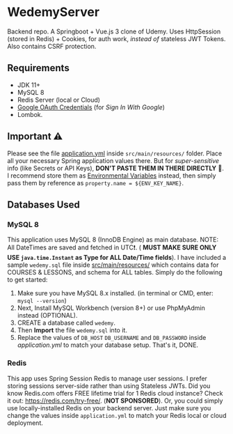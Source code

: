# WedemyServer

Backend repo. A Springboot + Vue.js 3 clone of Udemy. Uses HttpSession (stored in Redis) + Cookies, for auth work, _instead of_ stateless JWT Tokens.
Also contains CSRF protection.

## Requirements

- JDK 11+
- MySQL 8
- Redis Server (local or Cloud)
- [Google OAuth Credentials](https://console.developers.google.com/apis/credentials) (for _Sign In With Google_)
- Lombok.

## Important ⚠

Please see the file [application.yml](src/main/resources/application.yml) inside `src/main/resources/`
folder. Place all your necessary Spring application values there. But for _super-sensitive_
info (like Secrets or API Keys), **DON'T PASTE THEM IN THERE DIRECTLY** 🚫. I recommend store them
as [Environmental Variables](https://www.baeldung.com/properties-with-spring) instead, then simply pass them by
reference as `property.name = ${ENV_KEY_NAME}`.

## Databases Used

### MySQL 8

This application uses MySQL 8 (InnoDB Engine) as main database. NOTE: All DateTimes are saved and fetched in UTC❗. (
**MUST MAKE SURE ONLY USE `java.time.Instant` as Type for ALL Date/Time fields**). I have included a sample `wedemy.sql`
file inside [src/main/resources/](src/main/resources) which contains data for COURSES & LESSONS, and schema for ALL
tables. Simply do the following to get started:

1. Make sure you have MySQL 8.x installed. (in terminal or CMD, enter: `mysql --version`)
2. Next, Install MySQL Workbench (version 8+) or use PhpMyAdmin instead (OPTIONAL).
3. CREATE a database called `wedemy`.
4. Then **Import** the file `wedemy.sql` into it.
5. Replace the values of `DB_HOST` `DB_USERNAME` and `DB_PASSWORD` inside _application.yml_ to match your
   database setup. That's it, DONE.

### Redis

This app uses Spring Session Redis to manage user sessions. I prefer storing sessions server-side rather than using
Stateless JWTs. Did you know Redis.com offers FREE lifetime trial for 1 Redis cloud instance? Check it
out: https://redis.com/try-free/.
(**NOT SPONSORED**). Or, you could simply use locally-installed Redis on your backend server. Just make sure you change
the values inside `application.yml` to match your Redis local or cloud deployment.

